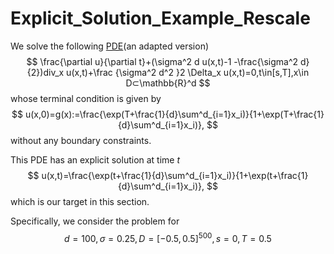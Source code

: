 # Explicit_Solution_Example_Rescale

We solve the following [PDE](https://arxiv.org/abs/1708.03223)(an adapted version)
$$
 \frac{\partial u}{\partial t}+(\sigma^2 d u(x,t)-1 -\frac{\sigma^2 d}{2})div_x u(x,t)+\frac {\sigma^2 d^2 }2 \Delta_x u(x,t)=0,t\in[s,T],x\in D⊂\mathbb{R}^d
$$
whose terminal condition is given by
$$
u(x,0)=g(x):=\frac{\exp(T+\frac{1}{d}\sum^d_{i=1}x_i)}{1+\exp(T+\frac{1}{d}\sum^d_{i=1}x_i)},
$$
without any boundary constraints.



This PDE has an explicit solution at time $t$
$$
u(x,t)=\frac{\exp(t+\frac{1}{d}\sum^d_{i=1}x_i)}{1+\exp(t+\frac{1}{d}\sum^d_{i=1}x_i)},
$$
which is our target in this section.



Specifically, we consider the problem for
$$
d=100,σ=0.25,
D=[-0.5,0.5]^{500},
s=0,T=0.5
$$
